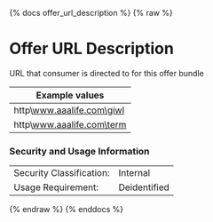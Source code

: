 {% docs offer_url_description %}
{% raw %}

<a name="offer_url_description"></a>
# Offer URL Description
URL that consumer is directed to for this offer bundle

| Example values                |
|-------------------------------|
| http\\www.aaalife.com\giwl    |
| http\\www.aaalife.com\term    |

### Security and Usage Information
|     |     |
| --- | --- |
| Security Classification: | Internal |
| Usage Requirement:       | Deidentified |

{% endraw %}
{% enddocs %}